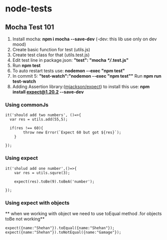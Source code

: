# node-tests

## Mocha Test 101

1. Install mocha: **npm i mocha --save-dev** (-dev: this lib use only on dev mood)
2. Create basic function for test (utils.js)
3. Create test class for that (utils.test.js)
4. Edit test line in package.json: **"test": "mocha _*/_.test.js"**
5. Run **npm test**
6. To auto restart tests use: **nodemon --exec "npm test"**
7. In commit 5: **"test-watch":"nodemon --exec \"npm test\""** Run **npm run test-watch**
8. Adding Assertion library:([mjackson/expect](https://github.com/mjackson/expect)) to install this use: **npm install expect@1.20.2 --save-dev**<br>

### Using commonJs

```
it('should add two numbers', ()=>{
  var res = utils.add(55,5);

  if(res !== 60){
		throw new Error(`Expect 60 but got ${res}`);
	}

});
```

### Using expect

```
it('sholud add one number',()=>{
    var res = utils.squre(3);

    expect(res).toBe(9).toBeA('number');

});
```
### Using expect with objects
** when we working with object we need to use toEqual method .for objects toBe not working**

```
expect({name:"Shehan"}).toEqual({name:"Shehan"});
expect({name:"Shehan"}).toNotEqual({name:"Gamage"});
```
